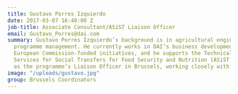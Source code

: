 ```yaml
---
title: Gustavo Porres Izquierdo
date: 2017-03-07 16:40:00 Z
job-title: Associate Consultant/ASiST Liaison Officer
email: Gustavo_Porres@dai.com
summary: Gustavo Porres Izquierdo’s background is in agricultural engineering and
  programme management. He currently works in DAI’s business development unit for
  European Commission-funded initiatives, and he supports the Technical and Advisory
  Services for Social Transfers for Food Security and Nutrition (ASiST III) Programme
  as the programme’s Liaison Officer in Brussels, working closely with DG DEVCO C1.
image: "/uploads/gustavo.jpg"
group: Brussels Coordinators
---
```


